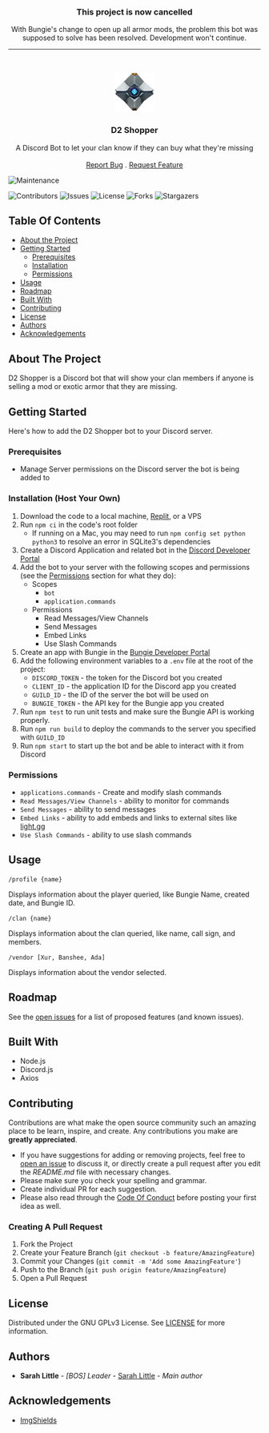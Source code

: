 <div>
<h3 align="center">This project is now cancelled</h3>
<p align="center">With Bungie's change to open up all armor mods, the problem this bot was supposed to solve has been resolved. Development won't continue.</p>
</div>
<hr />
<br/>
<p align="center">
  <a href="https://github.com/LitSarah/D2-Shopper">
    <img src="img/Ghost.png" alt="Logo" width="80" height="80">
  </a>

  <h3 align="center">D2 Shopper</h3>

  <p align="center">
    A Discord Bot to let your clan know if they can buy what they're missing
    <br/>
    <br/>
    <a href="https://github.com/LitSarah/D2-Shopper/issues">Report Bug</a>
    .
    <a href="https://github.com/LitSarah/D2-Shopper/issues">Request Feature</a>
  </p>
</p>

![Maintenance](https://img.shields.io/maintenance/no/2023)

![Contributors](https://img.shields.io/github/contributors/LitSarah/D2-Shopper?color=dark-green) ![Issues](https://img.shields.io/github/issues/LitSarah/D2-Shopper) ![License](https://img.shields.io/github/license/LitSarah/D2-Shopper) ![Forks](https://img.shields.io/github/forks/LitSarah/D2-Shopper?style=social) ![Stargazers](https://img.shields.io/github/stars/LitSarah/D2-Shopper?style=social)

## Table Of Contents

- [About the Project](#about-the-project)
- [Getting Started](#getting-started)
  - [Prerequisites](#prerequisites)
  - [Installation](#installation)
  - [Permissions](#permissions)
- [Usage](#usage)
- [Roadmap](#roadmap)
- [Built With](#built-with)
- [Contributing](#contributing)
- [License](#license)
- [Authors](#authors)
- [Acknowledgements](#acknowledgements)

## About The Project

D2 Shopper is a Discord bot that will show your clan members if anyone is selling a mod or exotic armor that they are missing.

## Getting Started

Here's how to add the D2 Shopper bot to your Discord server.

### Prerequisites

- Manage Server permissions on the Discord server the bot is being added to

### Installation (Host Your Own)

1. Download the code to a local machine, [Replit](https://replit.com/), or a VPS
2. Run `npm ci` in the code's root folder
   - If running on a Mac, you may need to run `npm config set python python3` to resolve an error in SQLite3's dependencies
3. Create a Discord Application and related bot in the [Discord Developer Portal](https://discord.com/developers/applications)
4. Add the bot to your server with the following scopes and permissions (see the [Permissions](#permissions) section for what they do):
   - Scopes
     - `bot`
     - `application.commands`
   - Permissions
     - Read Messages/View Channels
     - Send Messages
     - Embed Links
     - Use Slash Commands
5. Create an app with Bungie in the [Bungie Developer Portal](https://www.bungie.net/en/Application)
6. Add the following environment variables to a `.env` file at the root of the project:
   - `DISCORD_TOKEN` - the token for the Discord bot you created
   - `CLIENT_ID` - the application ID for the Discord app you created
   - `GUILD_ID` - the ID of the server the bot will be used on
   - `BUNGIE_TOKEN` - the API key for the Bungie app you created
7. Run `npm test` to run unit tests and make sure the Bungie API is working properly.
8. Run `npm run build` to deploy the commands to the server you specified with `GUILD_ID`
9. Run `npm start` to start up the bot and be able to interact with it from Discord

### Permissions

- `applications.commands` - Create and modify slash commands
- `Read Messages/View Channels` - ability to monitor for commands
- `Send Messages` - ability to send messages
- `Embed Links` - ability to add embeds and links to external sites like [light.gg](https://www.light.gg/)
- `Use Slash Commands` - ability to use slash commands

## Usage

```
/profile {name}
```

Displays information about the player queried, like Bungie Name, created date, and Bungie ID.

```
/clan {name}
```

Displays information about the clan queried, like name, call sign, and members.

```
/vendor [Xur, Banshee, Ada]
```

Displays information about the vendor selected.

## Roadmap

See the [open issues](https://github.com/LitSarah/D2-Shopper/issues) for a list of proposed features (and known issues).

## Built With

- Node.js
- Discord.js
- Axios

## Contributing

Contributions are what make the open source community such an amazing place to be learn, inspire, and create. Any contributions you make are **greatly appreciated**.

- If you have suggestions for adding or removing projects, feel free to [open an issue](https://github.com/LitSarah/D2-Shopper/issues/new) to discuss it, or directly create a pull request after you edit the _README.md_ file with necessary changes.
- Please make sure you check your spelling and grammar.
- Create individual PR for each suggestion.
- Please also read through the [Code Of Conduct](https://github.com/LitSarah/D2-Shopper/blob/main/CODE_OF_CONDUCT.md) before posting your first idea as well.

### Creating A Pull Request

1. Fork the Project
2. Create your Feature Branch (`git checkout -b feature/AmazingFeature`)
3. Commit your Changes (`git commit -m 'Add some AmazingFeature'`)
4. Push to the Branch (`git push origin feature/AmazingFeature`)
5. Open a Pull Request

## License

Distributed under the GNU GPLv3 License. See [LICENSE](https://github.com/LitSarah/D2-Shopper/blob/main/LICENSE.md) for more information.

## Authors

- **Sarah Little** - _[BOS] Leader_ - [Sarah Little](https://github.com/LitSarah/) - _Main author_

## Acknowledgements

- [ImgShields](https://shields.io/)
